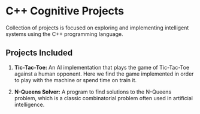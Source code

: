 # C++ Cognitive Projects
Collection of projects is focused on exploring and implementing intelligent systems using the C++ programming language. 

## Projects Included
1. **Tic-Tac-Toe:** An AI implementation that plays the game of Tic-Tac-Toe against a human opponent. Here we find the game implemented in order to play with the machine or spend time on train it.

2. **N-Queens Solver:** A program to find solutions to the N-Queens problem, which is a classic combinatorial problem often used in artificial intelligence.

